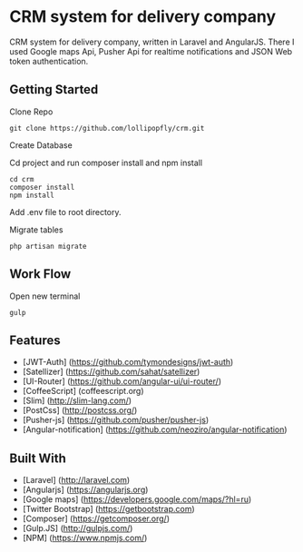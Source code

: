 # CRM system for delivery company

CRM system for delivery company, written in Laravel and AngularJS. There I used Google maps Api, Pusher Api for realtime notifications and JSON Web token authentication.

## Getting Started

Clone Repo

````
git clone https://github.com/lollipopfly/crm.git
````

Create Database

Cd project and run composer install and npm install

````
cd crm
composer install
npm install
````

Add .env file to root directory.

Migrate tables

````
php artisan migrate
````

## Work Flow

Open new terminal

````
gulp
````

## Features

* [JWT-Auth] (https://github.com/tymondesigns/jwt-auth)
* [Satellizer] (https://github.com/sahat/satellizer)
* [UI-Router] (https://github.com/angular-ui/ui-router/)
* [CoffeeScript] (coffeescript.org)
* [Slim] (http://slim-lang.com/)
* [PostCss] (http://postcss.org/)
* [Pusher-js] (https://github.com/pusher/pusher-js)
* [Angular-notification] (https://github.com/neoziro/angular-notification)


## Built With
* [Laravel] (http://laravel.com)
* [Angularjs] (https://angularjs.org)
* [Google maps] (https://developers.google.com/maps/?hl=ru)
* [Twitter Bootstrap] (https://getbootstrap.com)
* [Composer] (https://getcomposer.org/)
* [Gulp.JS] (http://gulpjs.com/)
* [NPM] (https://www.npmjs.com/)
